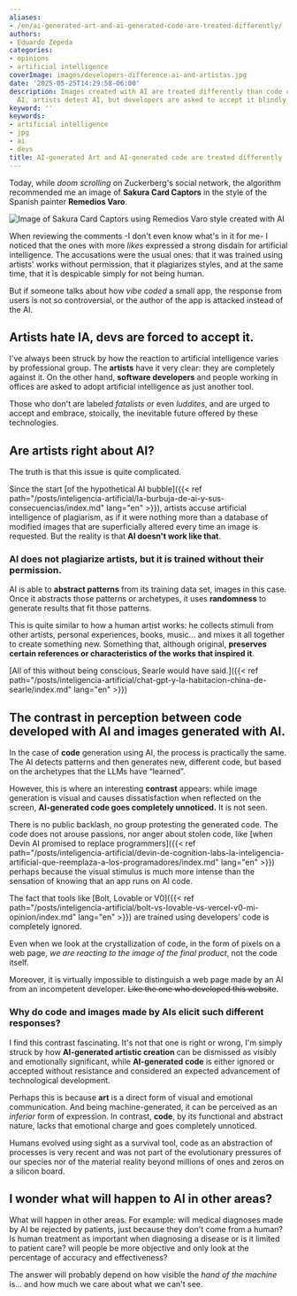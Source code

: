 ```yaml
---
aliases:
- /en/ai-generated-art-and-ai-generated-code-are-treated-differently/
authors:
- Eduardo Zepeda
categories:
- opinions
- artificial intelligence
coverImage: images/developers-difference-ai-and-artistas.jpg
date: '2025-05-25T14:29:58-06:00'
description: Images created with AI are treated differently than code created with
  AI, artists detest AI, but developers are asked to accept it blindly.
keyword: ''
keywords:
- artificial intelligence
- jpg
- ai
- devs
title: AI-generated Art and AI-generated code are treated differently
---
```


Today, while *doom scrolling* on Zuckerberg's social network, the algorithm recommended me an image of **Sakura Card Captors** in the style of the Spanish painter **Remedios Varo**.

![Image of Sakura Card Captors using Remedios Varo style created with AI](https://res.cloudinary.com/dwrscezd2/image/upload/v1748206520/coffee-bytes/sakura-card-captors-remedios-varo_mwazan.webp "Sakura Card Captors")

When reviewing the comments -I don't even know what's in it for me- I noticed that the ones with more *likes* expressed a strong disdain for artificial intelligence. The accusations were the usual ones: that it was trained using artists' works without permission, that it plagiarizes styles, and at the same time, that it is despicable simply for not being human.

But if someone talks about how *vibe coded* a small app, the response from users is not so controversial, or the author of the app is attacked instead of the AI.

## Artists hate IA, devs are forced to accept it.

I've always been struck by how the reaction to artificial intelligence varies by professional group. The **artists** have it very clear: they are completely against it. On the other hand, **software developers** and people working in offices are asked to adopt artificial intelligence as just another tool. 

Those who don't are labeled *fatalists* or even *luddites*, and are urged to accept and embrace, stoically, the inevitable future offered by these technologies.

## Are artists right about AI?

The truth is that this issue is quite complicated.

Since the start [of the hypothetical AI bubble]({{< ref path="/posts/inteligencia-artificial/la-burbuja-de-ai-y-sus-consecuencias/index.md" lang="en" >}}), artists accuse artificial intelligence of plagiarism, as if it were nothing more than a database of modified images that are superficially altered every time an image is requested. But the reality is that **AI doesn't work like that**.

### AI does not plagiarize artists, but it is trained without their permission.

AI is able to **abstract patterns** from its training data set, images in this case. Once it abstracts those patterns or archetypes, it uses **randomness** to generate results that fit those patterns.

This is quite similar to how a human artist works: he collects stimuli from other artists, personal experiences, books, music... and mixes it all together to create something new. Something that, although original, **preserves certain references or characteristics of the works that inspired it**.

[All of this without being conscious, Searle would have said.]({{< ref path="/posts/inteligencia-artificial/chat-gpt-y-la-habitacion-china-de-searle/index.md" lang="en" >}})

## The contrast in perception between code developed with AI and images generated with AI.

In the case of **code** generation using AI, the process is practically the same. The AI detects patterns and then generates new, different code, but based on the archetypes that the LLMs have “learned”.

However, this is where an interesting **contrast** appears: while image generation is visual and causes dissatisfaction when reflected on the screen, **AI-generated code goes completely unnoticed.** It is not seen.

There is no public backlash, no group protesting the generated code. The code does not arouse passions, nor anger about stolen code, like [when Devin AI promised to replace programmers]({{< ref path="/posts/inteligencia-artificial/devin-de-cognition-labs-la-inteligencia-artificial-que-reemplaza-a-los-programadores/index.md" lang="en" >}}) perhaps because the visual stimulus is much more intense than the sensation of knowing that an app runs on AI code.

The fact that tools like [Bolt, Lovable or V0]({{< ref path="/posts/inteligencia-artificial/bolt-vs-lovable-vs-vercel-v0-mi-opinion/index.md" lang="en" >}}) are trained using developers' code is completely ignored.

Even when we look at the crystallization of code, in the form of pixels on a web page, *we are reacting to the image of the final product*, not the code itself.

Moreover, it is virtually impossible to distinguish a web page made by an AI from an incompetent developer. ~~Like the one who developed this website~~.

### Why do code and images made by AIs elicit such different responses?

I find this contrast fascinating. It's not that one is right or wrong, I'm simply struck by how **AI-generated artistic creation** can be dismissed as visibly and emotionally significant, while **AI-generated code** is either ignored or accepted without resistance and considered an expected advancement of technological development.

Perhaps this is because **art** is a direct form of visual and emotional communication. And being machine-generated, it can be perceived as an *inferior* form of expression. In contrast, **code**, by its functional and abstract nature, lacks that emotional charge and goes completely unnoticed.

Humans evolved using sight as a survival tool, code as an abstraction of processes is very recent and was not part of the evolutionary pressures of our species nor of the material reality beyond millions of ones and zeros on a silicon board.

## I wonder what will happen to AI in other areas?

What will happen in other areas. For example: will medical diagnoses made by AI be rejected by patients, just because they don't come from a human? Is human treatment as important when diagnosing a disease or is it limited to patient care? will people be more objective and only look at the percentage of accuracy and effectiveness?

The answer will probably depend on how visible the *hand of the machine* is... and how much we care about what we can't see.